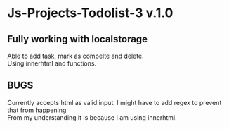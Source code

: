 # Js-Projects-Todolist-3 v.1.0
## Fully working with localstorage
Able to add task, mark as compelte and delete. <br />
Using innerhtml and functions.
## BUGS
Currently accepts html as valid input. I might have to add regex to prevent that from happening <br />
From my understanding it is because I am using innerhtml.
